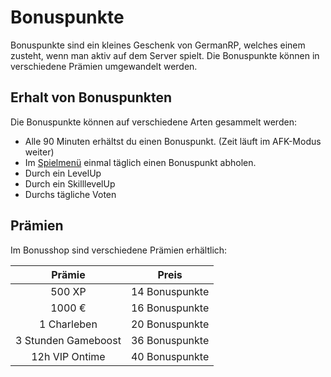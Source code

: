 # Bonuspunkte 

Bonuspunkte sind ein kleines Geschenk von GermanRP, welches einem zusteht, wenn man aktiv auf dem Server spielt. Die Bonuspunkte können in verschiedene Prämien umgewandelt werden.

## Erhalt von Bonuspunkten

Die Bonuspunkte können auf verschiedene Arten gesammelt werden:

* Alle 90 Minuten erhältst du einen Bonuspunkt. (Zeit läuft im AFK-Modus weiter)
* Im [Spielmenü](../../pages/allgemein/spielmenü.md) einmal täglich einen Bonuspunkt abholen.
* Durch ein LevelUp
* Durch ein SkilllevelUp
* Durchs tägliche Voten

## Prämien
Im Bonusshop sind verschiedene Prämien erhältlich:

| Prämie | Preis |
|:-:|:-:|
| 500 XP | 14 Bonuspunkte |
| 1000 € | 16 Bonuspunkte |
| 1 Charleben | 20 Bonuspunkte |
| 3 Stunden Gameboost | 36 Bonuspunkte |
| 12h VIP Ontime | 40 Bonuspunkte |
